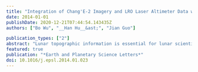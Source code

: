 ```yaml
---
title: "Integration of Chang'E-2 Imagery and LRO Laser Altimeter Data with a Combined Block Adjustment for Precision Lunar Topographic Modeling"
date: 2014-01-01
publishDate: 2020-12-21T07:44:54.143435Z
authors: ["Bo Wu", "__Han Hu__&ast;", "Jian Guo"]

publication_types: ["2"]
abstract: "Lunar topographic information is essential for lunar scientific investigations and exploration missions. Lunar orbiter imagery and laser altimeter data are two major data sources for lunar topographic modeling. Most previous studies have processed the imagery and laser altimeter data separately for lunar topographic modeling, and there are usually inconsistencies between the derived lunar topographic models. This paper presents a novel combined block adjustment approach to integrate multiple strips of the Chinese Chang'E-2 imagery and NASA's Lunar Reconnaissance Orbiter (LRO) Laser Altimeter (LOLA) data for precision lunar topographic modeling. The participants of the combined block adjustment include the orientation parameters of the Chang'E-2 images, the intra-strip tie points derived from the Chang'E-2 stereo images of the same orbit, the inter-strip tie points derived from the overlapping area of two neighbor Chang'E-2 image strips, and the LOLA points. Two constraints are incorporated into the combined block adjustment including a local surface constraint and an orbit height constraint, which are specifically designed to remedy the large inconsistencies between the Chang'E-2 and LOLA data sets. The output of the combined block adjustment is the improved orientation parameters of the Chang'E-2 images and ground coordinates of the LOLA points, from which precision lunar topographic models can be generated. The performance of the developed approach was evaluated using the Chang'E-2 imagery and LOLA data in the Sinus Iridum area and the Apollo 15 landing area. The experimental results revealed that the mean absolute image residuals between the Chang'E-2 image strips were drastically reduced from tens of pixels before the adjustment to sub-pixel level after adjustment. Digital elevation models (DEMs) with 20 m resolution were generated using the Chang'E-2 imagery after the combined block adjustment. Comparison of the Chang'E-2 DEM with the LOLA DEM showed a good level of consistency. The developed combined block adjustment approach is of significance for the full comparative and synergistic use of lunar topographic data sets from different sensors and different missions."
featured: true
publication: "*Earth and Planetary Science Letters*"
doi: 10.1016/j.epsl.2014.01.023
---
```


